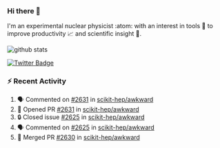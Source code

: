 ### Hi there 👋 

I'm an experimental nuclear physicist :atom: with an interest in tools :wrench: to improve productivity :chart_with_upwards_trend: and scientific insight :telescope:.

![github stats](https://github-readme-stats.vercel.app/api?username=agoose77&show_icons=true&hide_rank=true&hide_title=true&bg_color=30,e76445,904e95&text_color=efe3ec&icon_color=efe3ec)
<!--
**agoose77/agoose77** is a ✨ _special_ ✨ repository because its `README.md` (this file) appears on your GitHub profile.

Here are some ideas to get you started:

- 🔭 I’m currently working on ...
- 🌱 I’m currently learning ...
- 👯 I’m looking to collaborate on ...
- 🤔 I’m looking for help with ...
- 💬 Ask me about ...
- 📫 How to reach me: ...
- 😄 Pronouns: ...
- ⚡ Fun fact: ...
-->

[![Twitter Badge](https://img.shields.io/twitter/follow/agoose77?style=flat-square&logo=Twitter&logoColor=white&color=cornflowerblue)](https://twitter.com/agoose77)

### :zap: Recent Activity

<!--START_SECTION:activity-->
1. 🗣 Commented on [#2631](https://github.com/scikit-hep/awkward/pull/2631#issuecomment-1672202270) in [scikit-hep/awkward](https://github.com/scikit-hep/awkward)
2. 💪 Opened PR [#2631](https://github.com/scikit-hep/awkward/pull/2631) in [scikit-hep/awkward](https://github.com/scikit-hep/awkward)
3. 🔒 Closed issue [#2625](https://github.com/scikit-hep/awkward/issues/2625) in [scikit-hep/awkward](https://github.com/scikit-hep/awkward)
4. 🗣 Commented on [#2625](https://github.com/scikit-hep/awkward/issues/2625#issuecomment-1672198050) in [scikit-hep/awkward](https://github.com/scikit-hep/awkward)
5. 🎉 Merged PR [#2630](https://github.com/scikit-hep/awkward/pull/2630) in [scikit-hep/awkward](https://github.com/scikit-hep/awkward)
<!--END_SECTION:activity-->
